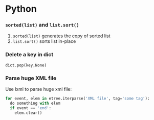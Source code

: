 # Python

### `sorted(list)` and `list.sort()`
1. `sorted(list)` generates the copy of sorted list
2. `list.sort()` sorts list in-place

### Delete a key in dict
`dict.pop(key,None)`

### Parse huge XML file
Use lxml to parse huge xml file:
```python
for event, elem in etree.iterparse('XML file', tag='some tag'):
  do something with elem
  if event == 'end':
    elem.clear()
```
